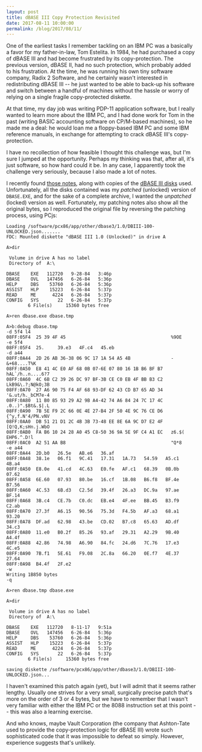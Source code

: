 ```yaml
---
layout: post
title: dBASE III Copy Protection Revisited
date: 2017-08-11 10:00:00
permalink: /blog/2017/08/11/
---
```


One of the earliest tasks I remember tackling on an IBM PC was a basically a favor for my father-in-law, Tom Estelita.
In 1984, he had purchased a copy of dBASE III and had become frustrated by its copy-protection.  The previous version,
dBASE II, had no such protection, which probably added to his frustration.  At the time, he was running his own tiny
software company, Radix 2 Software, and he certainly wasn't interested in redistributing dBASE III -- he just wanted to
be able to back-up his software and switch between a handful of machines without the hassle or worry of relying on a
single fragile copy-protected diskette.

At that time, my day job was writing PDP-11 application software, but I really wanted to learn more about the IBM PC,
and I had done work for Tom in the past (writing BASIC accounting software on CP/M-based machines), so he made me a
deal: he would loan me a floppy-based IBM PC and some IBM reference manuals, in exchange for attempting to crack dBASE
III's copy-protection.

I have no recollection of how feasible I thought this challenge was, but I'm sure I jumped at the opportunity.
Perhaps my thinking was that, after all, it's just software, so how hard could it be.  In any case, I apparently took
the challenge very seriously, because I also made a lot of notes.

I recently found [those notes](/docs/personal/#dbase-iii-copy-protection), along with copies of the
[dBASE III disks](/software/pcx86/app/other/dbase3/1.0/) used.  Unfortunately, all the disks contained was my *patched*
(unlocked) version of `DBASE.EXE`, and for the sake of a complete archive, I wanted the *unpatched* (locked) version as
well.  Fortunately, my patching notes also show all the original bytes, so I reproduced the original file by reversing
the patching process, using PCjs:

	Loading /software/pcx86/app/other/dbase3/1.0/DBIII-100-UNLOCKED.json.......
	FDC: Mounted diskette "dBASE III 1.0 (Unlocked)" in drive A
	
	A>dir
	
	 Volume in drive A has no label
	 Directory of  A:\
	
	DBASE    EXE   112720   9-28-84   3:46p
	DBASE    OVL   147456   6-26-84   5:36p
	HELP     DBS    53760   6-26-84   5:36p
	ASSIST   HLP    15223   6-26-84   5:37p
	READ     ME      4224   6-26-84   5:37p
	CONFIG   SYS       22   6-26-84   5:37p
	        6 File(s)     15360 bytes free
	
	A>ren dbase.exe dbase.tmp
	
	A>b:debug dbase.tmp
	-d 5f4 l4
	08FF:05F4  25 39 4F 45                                       %9OE
	-e 5f4
	08FF:05F4  25.     39.e3   4F.c4   45.eb
	-d a44
	08FF:0A44  2D 26 AB 36-38 06 9C 17 1A 54 A5 4B               -&+68....T%K
	08FF:0A50  E8 41 4C E0 AF 68 0B 07-6E 07 80 16 1B B6 BF B7   hAL`/h..n....6?7
	08FF:0A60  4C 6B C2 39 26 DC 97 BF-3B CE C0 EB 4F BB B3 C2   LkB9&\.?;N@kO;3B
	08FF:0A70  27 A6 90 75 F4 AF 68 93-DF 62 43 CD B7 65 AD 34   '&.ut/h._bCM7e-4
	08FF:0A80  11 B0 85 93 29 A2 9B A4-42 74 A6 84 24 7C 17 4C   .0..)".$Bt&.$|.L
	08FF:0A90  7B 5E F9 2C 66 0E 4E 27-B4 2F 50 4E 9C 76 CE D6   {^y,f.N'4/PN.vNV
	08FF:0AA0  DB 51 21 D1 2C 4B 3B 73-48 EE 8E 6A 9C D7 E2 4F   [Q!Q,K;sHn.j.WbO
	08FF:0AB0  FA B6 10 24 28 A0 45 C8-50 36 9A 5E 9F C4 A1 EC   z6.$( EHP6.^.D!l
	08FF:0AC0  A2 51 AA B8                                       "Q*8
	-e a44
	08FF:0A44  2D.b0   26.5e   AB.e6   36.af   
	08FF:0A48  38.1e   06.f1   9C.41   17.31   1A.73   54.59   A5.c1   4B.a4   
	08FF:0A50  E8.0e   41.cd   4C.63   E0.fe   AF.c1   68.39   0B.0b   07.62   
	08FF:0A58  6E.60   07.93   80.be   16.cf   1B.08   B6.f8   BF.4e   B7.56   
	08FF:0A60  4C.53   6B.d3   C2.5d   39.4f   26.a3   DC.9a   97.ae   BF.14   
	08FF:0A68  3B.c4   CE.7b   C0.dc   EB.e4   4F.ee   BB.45   B3.f9   C2.ab   
	08FF:0A70  27.3f   A6.15   90.56   75.3d   F4.5b   AF.a3   68.a1   93.20   
	08FF:0A78  DF.ad   62.98   43.be   CD.02   B7.c8   65.63   AD.df   34.c3   
	08FF:0A80  11.e0   B0.2f   85.26   93.af   29.31   A2.29   9B.40   A4.4f   
	08FF:0A88  42.86   74.98   A6.90   84.fc   24.d6   7C.76   17.e3   4C.e5   
	08FF:0A90  7B.f1   5E.61   F9.08   2C.8a   66.20   0E.f7   4E.37   27.64   
	08FF:0A98  B4.4f   2F.e2
	-w
	Writing 1B850 bytes
	-q
	
	A>ren dbase.tmp dbase.exe
	
	A>dir
	
	 Volume in drive A has no label
	 Directory of  A:\
	
	DBASE    EXE   112720   8-11-17   9:51a
	DBASE    OVL   147456   6-26-84   5:36p
	HELP     DBS    53760   6-26-84   5:36p
	ASSIST   HLP    15223   6-26-84   5:37p
	READ     ME      4224   6-26-84   5:37p
	CONFIG   SYS       22   6-26-84   5:37p
	        6 File(s)     15360 bytes free
	
	saving diskette /software/pcx86/app/other/dbase3/1.0/DBIII-100-UNLOCKED.json...

I haven't examined this patch again (yet), but I will admit that it seems rather lengthy.  Usually one strives for
a very small, surgically precise patch that's more on the order of 3 or 4 bytes, but we have to remember that I wasn't
very familiar with either the IBM PC or the 8088 instruction set at this point -- this was also a learning exercise.

And who knows, maybe Vault Corporation (the company that Ashton-Tate used to provide the copy-protection logic for
dBASE III) wrote such sophisticated code that it was impossible to defeat so simply.  However, experience suggests
that's unlikely. 
